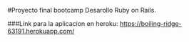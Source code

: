 #Proyecto final bootcamp Desarollo Ruby on Rails.

###Link para la aplicacion en heroku: 
https://boiling-ridge-63191.herokuapp.com/
